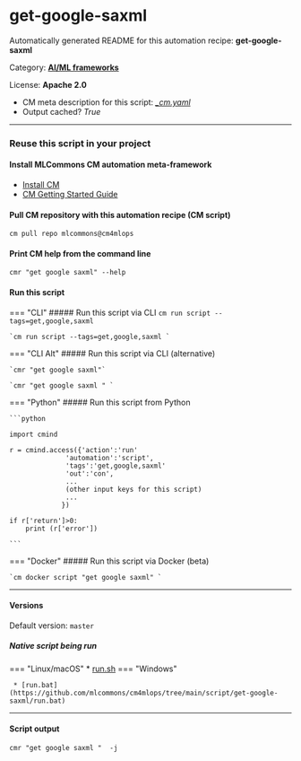 # get-google-saxml
Automatically generated README for this automation recipe: **get-google-saxml**

Category: **[AI/ML frameworks](..)**

License: **Apache 2.0**


* CM meta description for this script: *[_cm.yaml](https://github.com/mlcommons/cm4mlops/tree/main/script/get-google-saxml/_cm.yaml)*
* Output cached? *True*

---
### Reuse this script in your project

#### Install MLCommons CM automation meta-framework

* [Install CM](https://docs.mlcommons.org/ck/install)
* [CM Getting Started Guide](https://docs.mlcommons.org/ck/getting-started/)

#### Pull CM repository with this automation recipe (CM script)

```cm pull repo mlcommons@cm4mlops```

#### Print CM help from the command line

````cmr "get google saxml" --help````

#### Run this script

=== "CLI"
    ##### Run this script via CLI
    `cm run script --tags=get,google,saxml`

    `cm run script --tags=get,google,saxml `

=== "CLI Alt"
    ##### Run this script via CLI (alternative)

    `cmr "get google saxml"`

    `cmr "get google saxml " `


=== "Python"
    ##### Run this script from Python


    ```python

    import cmind

    r = cmind.access({'action':'run'
                  'automation':'script',
                  'tags':'get,google,saxml'
                  'out':'con',
                  ...
                  (other input keys for this script)
                  ...
                 })

    if r['return']>0:
        print (r['error'])

    ```


=== "Docker"
    ##### Run this script via Docker (beta)

    `cm docker script "get google saxml" `

___

#### Versions
Default version: `master`


##### Native script being run
=== "Linux/macOS"
     * [run.sh](https://github.com/mlcommons/cm4mlops/tree/main/script/get-google-saxml/run.sh)
=== "Windows"

     * [run.bat](https://github.com/mlcommons/cm4mlops/tree/main/script/get-google-saxml/run.bat)
___
#### Script output
`cmr "get google saxml "  -j`